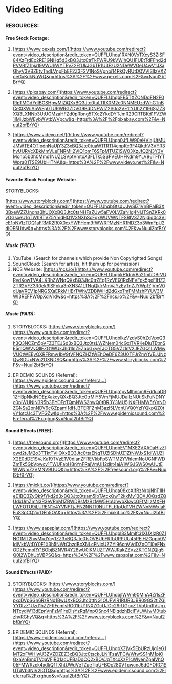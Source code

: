 # Video Editing

### RESOURCES:

#### Free Stock Footage:
1. [https://www.pexels.com/](https://www.youtube.com/redirect?event=video_description&redir_token=QUFFLUhqa1RXN0VxTXcyS3ZiSF84XzFrdEc2RE1GNHg5d3xBQ3Jtc0trTkFWRU9kVWlhQU1FUEtTdFFnd2dPVVRfZ1hja19VWUhWYTRyZ2FfUkJGbTE1U3FzU2NDeWVGeU4wV1JXaGhyV3VBZEtvTndLVnpFbEF2Z3F2V1NoSVpnbi14RkQyRUtDQVVISlIzVXZoeGxKdkNqWQ&q=https%3A%2F%2Fwww.pexels.com%2F&v=NuuI2bfBrYQ)

2. [https://pixabay.com/](https://www.youtube.com/redirect?event=video_description&redir_token=QUFFLUhqbFB5TXZONDdFN2F0RlpTMGdYdlBGSHpwMlZiQXxBQ3Jtc0tuLTlIX0M2c0NNMEUzdWhGTnBCeXlXWlA5WFp0TURWRGZDVG9BdDNFWlZ2S0o2VE1tYUh2Y196SjZZSXQ3LXNNb3UtUGMzaHFZd0pRbng5TXc2YkdDYTJmR29CRTBKd1FVZW1lMjJzbWEybWVtbWVpcw&q=https%3A%2F%2Fpixabay.com%2F&v=NuuI2bfBrYQ)

3. [https://www.videvo.net/](https://www.youtube.com/redirect?event=video_description&redir_token=QUFFLUhqa0JfLW90eHVIajUtMUJMWTE4OTlpdnNaUjY3Z3xBQ3Jtc0tuaW1TRTI4enpKc3F4QkthV3VYR3hvUURVcXBkMmVLeFNRMlI2VlQ1bmF6SFpMTUZ1SW03XzJfQ2N3Y3VMcnp5b0h0Mmd1NUZLSVptVmtxX3FLTk5SSFVEUHFKdm9YLV96TFlYTWpra01TSE9UbHlTNA&q=https%3A%2F%2Fwww.videvo.net%2F&v=NuuI2bfBrYQ)

#### Favorite Stock Footage Website:
STORYBLOCKS:

[https://www.storyblocks.com/](https://www.youtube.com/redirect?event=video_description&redir_token=QUFFLUhqbGtsdUJwSlZ1VnBPalB3X3BxeWZZUndna3hUQXxBQ3Jtc0tsNHFaZUw5aFV0LVZaN1g4NlJTSnZKRk0yOGsxeU1qTWhBTVZ5YmdHQ1V3NXhScFgxWUVWNTFSRlV3Z2Njdjd0c3VIcE1pNVIzTDQ1aFRMR2R0X0cxYWFHcm9fWWRPMzNHR1NDZ3o3WmFpU2dIOE5Udw&q=https%3A%2F%2Fwww.storyblocks.com%2F&v=NuuI2bfBrYQ)

##### Music (FREE):
1. YouTube: (Search for channels which provide Non Copyrighted Songs)
2. SoundCloud: (Search for artists, hit them up for permission)
3. NCS Website: [https://ncs.io/](https://www.youtube.com/redirect?event=video_description&redir_token=QUFFLUhqbkE1dnVBa21mbDBrVURydXowTVA4LXRhZWNqQXxBQ3Jtc0trZEg1RzVEQ1RxNFVFdk5peFlHZ2ZTR2VFZ3R0ek9lSFpka3pXN3A1LTNqQklrMmVJYzEyTnZJYWpfZjVmV0dUaVREV1pNRG5XaERkMHBrTWhVZDBIWHd2dGxoTmFMMzhPYUV3MWI3REFPWGpXdlVrdw&q=https%3A%2F%2Fncs.io%2F&v=NuuI2bfBrYQ)

##### Music (PAID):
1. STORYBLOCKS: [https://www.storyblocks.com/](https://www.youtube.com/redirect?event=video_description&redir_token=QUFFLUhqblkzVzdyS0hZdVpxQ3h3Q3NCZm5pVFZ3TEJSd3xBQ3Jtc0tsLWZNem04cGxlTVRKeDluTEtmSE5mQWVvQllFZG1WUkJhd1lnZEZabGxyeTJOTG5VZzlnV2JEZGQ1LWMwVU0tWEEyQXRFRmw1bV9tVFNQZHZtWEhOeDF6Z3U0TFJrZmYtVEJJNzQwSDUxNVo2OXNDSQ&q=https%3A%2F%2Fwww.storyblocks.com%2F&v=NuuI2bfBrYQ)

2. EPIDEMIC SOUNDS (Referral): [https://www.epidemicsound.com/referra...](https://www.youtube.com/redirect?event=video_description&redir_token=QUFFLUhqa1pvMlhncm9Edi1uaDR1ZHBpNkdNOEpXakcyQXxBQ3Jtc0trMlY5VmFjMUJDallzNUtiSkFuNDNYc0plWUNjN3R5b3BYOFpTQmNWS2hwQ0tBR3Y3MU5jNXFHMW5tYnNDZGNSa2pnNDV6cGZpamI1dHJ3TERFZnM3azI5LVdnUVQ0YzlYQkpQZ0tvY1otcUc3TVFGZw&q=https%3A%2F%2Fwww.epidemicsound.com%2Freferral%2Fxrghuq&v=NuuI2bfBrYQ)

#### Sound Effects (FREE):
1. [https://freesound.org/](https://www.youtube.com/redirect?event=video_description&redir_token=QUFFLUhqbEV1MXE2VXA0aHIzZlowd2tJM2o3TTktTVliQXxBQ3Jtc0ttaENqTUZlSDhUZ1ZtNWJxS1dlWUZiX2E0dDE1SVJKa19TVzE1V0dianZFREVkbFpSWTM2YVhIemNoUGNFWDZmTk5GbVpwcy1TWUFabHBnYnFRajVmUi12dkt4ajA1WGJSWS0wUUtEWWNmZzVMNV9UUQ&q=https%3A%2F%2Ffreesound.org%2F&v=NuuI2bfBrYQ)

2. [https://mixkit.co/](https://www.youtube.com/redirect?event=video_description&redir_token=QUFFLUhqa08xcXlfRzNrbjNhT1lHeE1BQ3ZyQk9fYkd2d3xBQ3Jtc0tsam5IbTAtckQwT2kxMy13OXJOQzdZQUdxUmZmN3R3eVRnM1ZBWDBsMzBzMW5HbUhwbXkwcGFfMjlzMXFHLWFOTU9iLUREN1c4YVNFTjJFN2NNTl9NUTFLb1pUd1VHZWNnMWxIaFFuS3pCQ2xrOEh5OA&q=https%3A%2F%2Fmixkit.co%2F&v=NuuI2bfBrYQ)

3. [https://www.zapsplat.com/](https://www.youtube.com/redirect?event=video_description&redir_token=QUFFLUhqbl83Mmlfci1XUXIzR0Z1NG1MT2hwMkdYcy1ZZ3xBQ3Jtc0tsOVBUbFRfbURPUU45RElHZGppb0VIdlVkbWtDY0F1X3h5NWtCbzdBcXNLcFNicUZZYl96cnVVdDZoOTl0eFNxODZFempRY1BObjBZNVR4Y28wU0lKMUZTWWJRakZZVzZKTGNZQjg5Q0l2WDhUbVBPSQ&q=https%3A%2F%2Fwww.zapsplat.com%2F&v=NuuI2bfBrYQ)

#### Sound Effects (PAID):
1. STORYBLOCKS: [https://www.storyblocks.com/](https://www.youtube.com/redirect?event=video_description&redir_token=QUFFLUhqbjlWVm90MnA4Zi1sZFpxcDVpSGh6RzRNd1BwUXxBQ3Jtc0ttNG1OUFVIR1RUR3JBR09GS2tlZGlYY0tzZ1Uzd1hZZFRFcmlsRG01bU1INXZGcUJOc29rUGpxZTVoUm1IVUgxNTcydW13dEpnVnFzM1lreDlsYzRqMnpOSnc4NElqdzhBcjFVLWJwM0tubzhvRGhyVQ&q=https%3A%2F%2Fwww.storyblocks.com%2F&v=NuuI2bfBrYQ)

2. EPIDEMIC SOUNDS (Referral): [https://www.epidemicsound.com/referra...](https://www.youtube.com/redirect?event=video_description&redir_token=QUFFLUhqbXZjVk5EbURzUjg1eG1MT2xFWHIwU3ZVZDZEZ3xBQ3Jtc0tsckJLN1FzaVFCWWtwSS1nM1pjOGxaVnBmbTVqaVFjR01acUFBaDdCQ2xBOVJqTXcxXzF1cWlvenZpalVhQ05FMWRzek4xdkQ1TXhtUWdVeTZueTlpUFBOc280VTcwcnJ6dGFORC1SUTdVb3NlV2lOTQ&q=https%3A%2F%2Fwww.epidemicsound.com%2Freferral%2Fxrghuq&v=NuuI2bfBrYQ)